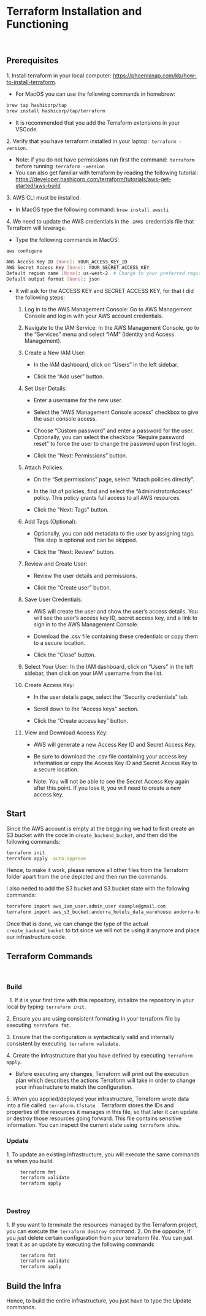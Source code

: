 # Terraform Installation and Functioning

 
## Prerequisites
1.⁠ ⁠Install terraform in your local computer: https://phoenixnap.com/kb/how-to-install-terraform.
- For MacOS you can use the following commands in homebrew:
```bash
brew tap hashicorp/tap
brew install hashicorp/tap/terraform
```
- It is recommended that you add the Terraform extensions in your VSCode.

2.⁠ ⁠Verify that you have terraform installed in your laptop: ⁠ `terraform -version`⁠.
- Note: if you do not have permissions run first the command: ⁠ `terraform` ⁠ before running ⁠ `terraform -version`⁠
- You can also get familiar with terraform by reading the following tutorial: https://developer.hashicorp.com/terraform/tutorials/aws-get-started/aws-build

3.⁠ ⁠AWS CLI must be installed.
- In MacOS type the following command: `brew install awscli`

4.⁠ We need to update the AWS credentials in the ⁠ .aws ⁠ credentials file that Terraform will leverage.
- Type the following commands in MacOS:
```bash
aws configure

AWS Access Key ID [None]: YOUR_ACCESS_KEY_ID
AWS Secret Access Key [None]: YOUR_SECRET_ACCESS_KEY
Default region name [None]: us-west-2  # Change to your preferred region
Default output format [None]: json
```
- It will ask for the ACCESS KEY and SECRET ACCESS KEY, for that I did the following steps: 
    1.	Log in to the AWS Management Console: Go to AWS Management Console and log in with your AWS account credentials.

    2.	Navigate to the IAM Service: In the AWS Management Console, go to the “Services” menu and select “IAM” (Identity and Access Management).

    3.	Create a New IAM User:

        - In the IAM dashboard, click on “Users” in the left sidebar.

        - Click the “Add user” button.

    4.	Set User Details:

        - Enter a username for the new user.

        - Select the “AWS Management Console access” checkbox to give the user console access.

        - Choose “Custom password” and enter a password for the user. Optionally, you can select the checkbox “Require password reset” to force the user to change the password upon first login.

        - Click the “Next: Permissions” button.

    5.	Attach Policies:

        - On the “Set permissions” page, select “Attach policies directly”.

        - In the list of policies, find and select the “AdministratorAccess” policy. This policy grants full access to all AWS resources.

        - Click the “Next: Tags” button.

    6.	Add Tags (Optional):

        - Optionally, you can add metadata to the user by assigning tags. This step is optional and can be skipped.

        - Click the “Next: Review” button.

    7.	Review and Create User:

        - Review the user details and permissions.

        - Click the “Create user” button.

    8.	Save User Credentials:

        - AWS will create the user and show the user’s access details. You will see the user’s access key ID, secret access key, and a link to sign in to the AWS Management Console.

        - Download the .csv file containing these credentials or copy them to a secure location.

        - Click the “Close” button.

    9.	Select Your User: In the IAM dashboard, click on “Users” in the left sidebar, then click on your IAM username from the list.

    10.	Create Access Key:

        - In the user details page, select the “Security credentials” tab.

        - Scroll down to the “Access keys” section.

        - Click the “Create access key” button.

    11.	View and Download Access Key:

        - AWS will generate a new Access Key ID and Secret Access Key.

        - Be sure to download the .csv file containing your access key information or copy the Access Key ID and Secret Access Key to a secure location.

        - Note: You will not be able to see the Secret Access Key again after this point. If you lose it, you will need to create a new access key.

## Start

Since the AWS account is empty at the beggining we had to first create an S3 bucket with the code in `create_backend_bucket`, and then did the following commands: 

```bash
terraform init
terraform apply -auto-approve
```

Hence, to make it work, please remove all other files from the Terraform folder apart from the one depicted and then run the commands. 

I also neded to add the S3 bucket and S3 bucket state with the following commands: 

```bash
terraform import aws_iam_user.admin_user example@gmail.com
terraform import aws_s3_bucket.andorra_hotels_data_warehouse andorra-hotels-data-warehouse
```

Once that is done, we can change the type of the actual `create_backend_bucket` to txt since we will not be using it anymore and place our infrastructure code. 

## Terraform Commands
 
### Build
 
1.⁠ ⁠If it is your first time with this repository, initialize the repository in your local by typing ⁠ `terraform init⁠`.

2.⁠ ⁠Ensure you are using consistent formating in your terraform file by executing ⁠ `terraform fmt`.

3.⁠ ⁠Ensure that the configuration is syntactically valid and internally consistent by executing ⁠ `terraform validate`.

4.⁠ ⁠Create the infrastructure that you have defined by executing ⁠ `terraform apply⁠`.
- Before executing any changes, Terraform will print out the execution plan which describes the actions Terraform will take in order to change your infrastructure to match the configuration.

5.⁠ ⁠When you applied/deployed your infrastructure, Terraform wrote data into a file called ⁠ `terraform.tfstate `⁠. Terraform stores the IDs and properties of the resources it manages in this file, so that later it can update or destroy those resources going forward. This file contains sensitive information. You can inspect the current state using ⁠ `terraform show`⁠.
 
### Update
1.⁠ ⁠To update an existing infrastructure, you will execute the same commands as when you build.
```bash
    ⁠ terraform fmt ⁠
    ⁠ terraform validate ⁠
    ⁠ terraform apply ⁠
```
 
### Destroy
1.⁠ ⁠If you want to terminate the resources managed by the Terraform project, you can execute the ⁠ `terraform destroy` ⁠ command.
2.⁠ ⁠On the opposite, if you just delete certain configuration from your terraform file. You can just treat it as an update by executing the following commands
```bash
    ⁠ terraform fmt ⁠
    ⁠ terraform validate ⁠
    ⁠ terraform apply ⁠
```

## Build the Infra

Hence, to build the entire infrastructure, you just have to type the Update commands. 